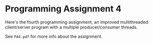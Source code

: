 # Programming Assignment 4
Here's the fourth programming assignment, an improved multithreaded client/server program with a multiple producer/consumer threads.

See `PA4.pdf` for more info about the assignment.
